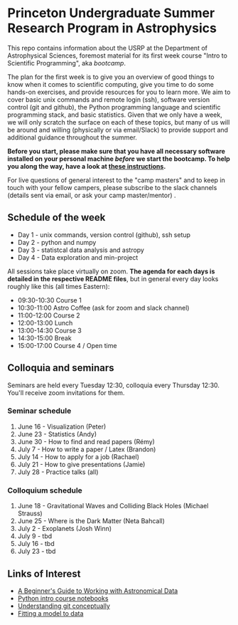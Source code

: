 # Princeton Undergraduate Summer Research Program in Astrophysics

This repo contains information about the USRP at the Department of Astrophysical Sciences, foremost material for its first week course "Intro to Scientific Programming", aka *bootcamp*.

The plan for the first week is to give you an overview of good things to know when it comes to scientific computing, give you time to do some hands-on exercises, and provide resources for you to learn more. We aim to cover basic unix commands and remote login (ssh), software version control (git and github), the Python programming language and scientific programming stack, and basic statistics. Given that we only have a week, we will only scratch the surface on each of these topics, but many of us will be around and willing (physically or via email/Slack) to provide support and additional guidance throughout the summer.

**Before you start, please make sure that you have all necessary software installed on your personal machine *before* we start the bootcamp. To help you along the way, have a look at [these instructions](SETUP-INSTALLATION.md).**

For live questions of general interest to the "camp masters" and to keep in touch with your fellow campers, please subscribe to the slack channels (details sent via email, or ask your camp master/mentor) .

## Schedule of the week

* Day 1 - unix commands, version control (github), ssh setup
* Day 2 - python and numpy
* Day 3 - statistcal data analysis and astropy
* Day 4 - Data exploration and min-project


All sessions take place virtually on zoom. **The agenda for each days is detailed in the respective README files**, but in general every day looks roughly like this (all times Eastern):


* 09:30-10:30 Course 1
* 10:30-11:00  Astro Coffee (ask for zoom and slack channel)
* 11:00-12:00  Course 2
* 12:00-13:00  Lunch
* 13:00-14:30  Course 3
* 14:30-15:00 Break
* 15:00-17:00  Course 4 / Open time

## Colloquia and seminars

Seminars are held every Tuesday 12:30, colloquia every Thursday 12:30. You'll receive zoom invitations for them.

### Seminar schedule

1. June 16 - Visualization (Peter)
2. June 23 - Statistics (Andy)
3. June 30 - How to find and read papers (Rémy)
4. July 7 - How to write a paper / Latex (Brandon)
5. July 14 - How to apply for a job (Rachael)
6. July 21 - How to give presentations (Jamie)
7. July 28 -  Practice talks (all)

### Colloquium schedule

1. June 18 - Gravitational Waves and Colliding Black Holes (Michael Strauss)
2. June 25 - Where is the Dark Matter (Neta Bahcall)
3. July 2 - Exoplanets (Josh Winn)
4. July 9 - tbd
5. July 16 - tbd
6. July 23 - tbd

Links of Interest
------------------

* [A Beginner's Guide to Working with Astronomical Data](https://arxiv.org/abs/1905.13189)
* [Python intro course notebooks](https://github.com/jakevdp/2014_fall_ASTR599/tree/master/notebooks)
* [Understanding git conceptually](https://www.sbf5.com/~cduan/technical/git/)
* [Fitting a model to data](http://arxiv.org/abs/1008.4686)
